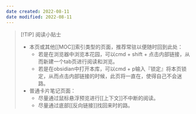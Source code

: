 ```yaml
---
date created: 2022-08-11
date modified: 2022-08-11
---
```

> [!TIP] 阅读小贴士
> - 本页或其他[[MOC]]索引类型的页面，推荐常驻以便随时回到此处：
> 	- 若是在浏览器中浏览本花园，可以cmd + shift + 点击内部链接，从而新建一个tab页进行阅读和浏览。
> 	- 若是在obsidian中打开本库，可以cmd + p输入『锁定』将本页锁定，从而点击内部链接的时候，此页将一直在，使得自己不会迷路。  
> - 普通卡片笔记页面：
> 	- 尽量通过鼠标悬浮预览进行[[上下文]]不中断的阅读。
> 	- 尽量通过底部[[反向链接]]找回来时的路。

